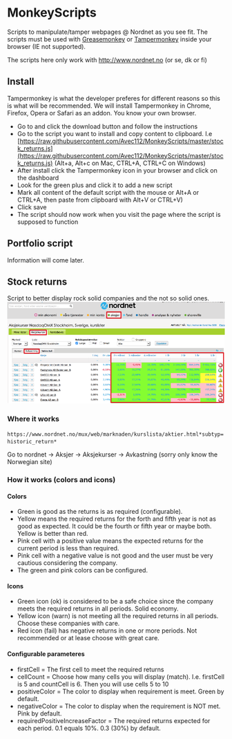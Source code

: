 # MonkeyScripts

Scripts to manipulate/tamper webpages @ Nordnet as you see fit. The scripts must be used with [Greasemonkey](http://www.greasespot.net/) or [Tampermonkey](https://tampermonkey.net/) inside your browser (IE not supported).

The scripts here only work with http://www.nordnet.no (or se, dk or fi)

## Install
Tampermonkey is what the developer preferes for different reasons so this is what will be recommended. 
We will install Tampermonkey in Chrome, Firefox, Opera or Safari as an addon. You know your own browser.
* Go to [](https://tampermonkey.net/) and click the download button and follow the instructions
* Go to the script you want to install and copy content to clipboard. I.e [https://raw.githubusercontent.com/Avec112/MonkeyScripts/master/stock_returns.js](https://raw.githubusercontent.com/Avec112/MonkeyScripts/master/stock_returns.js) (Alt+a, Alt+c on Mac, CTRL+A, CTRL+C on Windows)
* After install click the Tampermonkey icon in your browser and click on the dashboard
* Look for the green plus and click it to add a new script
* Mark all content of the default script with the mouse or Alt+A or CTRL+A, then paste from clipboard with Alt+V or CTRL+V)
* Click save
* The script should now work when you visit the page where the script is supposed to function

## Portfolio script
Information will come later.

## Stock returns
Script to better display rock solid companies and the not so solid ones. 
![](https://raw.githubusercontent.com/Avec112/MonkeyScripts/master/stock_returns.png)

### Where it works
`https://www.nordnet.no/mux/web/marknaden/kurslista/aktier.html*subtyp=historic_return*`

Go to nordnet -> Aksjer -> Aksjekurser -> Avkastning (sorry only know the Norwegian site)

### How it works (colors and icons)

#### Colors
* Green is good as the returns is as required (configurable).
* Yellow means the required returns for the forth and fifth year is not as good as expected. It could be the fourth or fifth year or maybe both. Yellow is better than red.
* Pink cell with a positive value means the expected returns for the current period is less than required. 
* Pink cell with a negative value is not good and the user must be very cautious considering the company.  
* The green and pink colors can be configured. 

#### Icons
* Green icon (ok) is considered to be a safe choice since the company meets the required returns in all periods. Solid economy.
* Yellow icon (warn) is not meeting all the required returns in all periods. Choose these companies with care.  
* Red icon (fail) has negative returns in one or more periods. Not recommended or at lease choose with great care.  

#### Configurable parameteres
* firstCell = The first cell to meet the required returns
* cellCount = Choose how many cells you will display (match). I.e. firstCell is 5 and countCell is 6. Then you will use cells 5 to 10
* positiveColor = The color to display when requirement is meet. Green by default.
* negativeColor = The color to display when the requirement is NOT met. Pink by default.
* requiredPositiveIncreaseFactor = The required returns expected for each period. 0.1 equals 10%. 0.3 (30%) by default.
